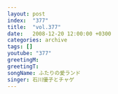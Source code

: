 ```yaml
---
layout: post
index:  "377"
title:  "vol.377"
date:   2008-12-20 12:00:00 +0300
categories: archive
tags: []
youtube: "377"
greetingM: 
greetingT: 
songName: ふたりの愛ランド
singer: 石川優子とチャゲ
---
```

